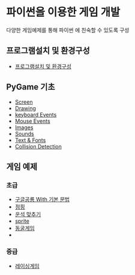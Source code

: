 # 파이썬을 이용한 게임 개발

다양한 게임예제를 통해 파이썬 에 친숙할 수 있도록 구성

## 프로그램설치 및 환경구성
- [프로그램설치 및 환경구성](docs/install.md)

## PyGame 기초
- [Screen](docs/screen.md)
- [Drawing](docs/draw.md)
- [keyboard Events](docs/keyboard.md)
- [Mouse Events](docs/mouse.md)
- [Images](docs/image.md)
- [Sounds](docs/sound.md)
- [Text & Fonts](docs/font.md)
- [Collision Detection](docs/collisionDetection.md)
## 게임 예제
### 초급
- [구글공룡 With 기본 문법](games/구글공룡/game.md)
- [점핑](games/jump/game.md)
- [운석 맞추기](games/운석맞추기/game.md)
- [sprite](games/sprite/game.md)
- [동굴게임](games/동굴게임/game.md)
- 
### 중급
- [레이싱게임](games/레이싱게임/game.md)